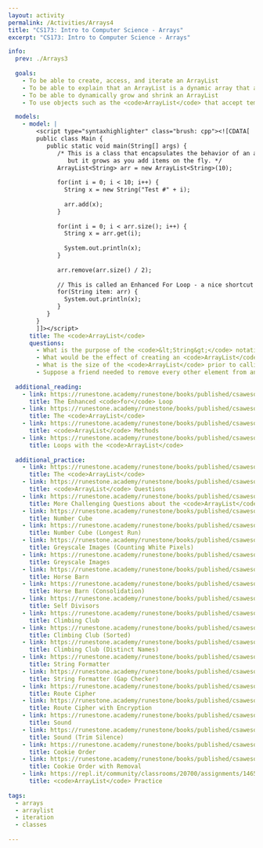 ```yaml
---
layout: activity
permalink: /Activities/Arrays4
title: "CS173: Intro to Computer Science - Arrays"
excerpt: "CS173: Intro to Computer Science - Arrays"

info:
  prev: ./Arrays3
  
  goals: 
    - To be able to create, access, and iterate an ArrayList
    - To be able to explain that an ArrayList is a dynamic array that allows for expansion at runtime
    - To be able to dynamically grow and shrink an ArrayList
    - To use objects such as the <code>ArrayList</code> that accept templated/generic data types

  models:
    - model: |
        <script type="syntaxhighlighter" class="brush: cpp"><![CDATA[        
        public class Main {
           public static void main(String[] args) {
              /* This is a class that encapsulates the behavior of an array,
                 but it grows as you add items on the fly. */
              ArrayList<String> arr = new ArrayList<String>(10);
              
              for(int i = 0; i < 10; i++) {
                String x = new String("Test #" + i);
                
                arr.add(x);
              }
              
              for(int i = 0; i < arr.size(); i++) {
                String x = arr.get(i);
                
                System.out.println(x);
              }
              
              arr.remove(arr.size() / 2);
              
              // This is called an Enhanced For Loop - a nice shortcut!
              for(String item: arr) {
                System.out.println(x);
              }
           }
        }
        ]]></script>       
      title: The <code>ArrayList</code>
      questions:      
        - What is the purpose of the <code>&lt;String&gt;</code> notation when creating the <code>ArrayList</code>?
        - What would be the effect of creating an <code>ArrayList</code> that stored another <code>ArrayList</code>?
        - What is the size of the <code>ArrayList</code> prior to calling <code>remove()</code>?  What is the size after the call?
        - Suppose a friend needed to remove every other element from an <code>ArrayList</code> (say, the ones with an even numbered index).  Looping for <code>i = 0</code> to <code>arr.size()</code>, they remove each element if <code>(i % 2 == 0)</code> but the wrong elements seem to be removed.  What happened, and what can we do instead?
        
  additional_reading:
    - link: https://runestone.academy/runestone/books/published/csawesome/Unit6-Arrays/topic-6-3-arrays-with-foreach.html 
      title: The Enhanced <code>for</code> Loop
    - link: https://runestone.academy/runestone/books/published/csawesome/Unit7-ArrayList/topic-7-1-arraylist-basics.html
      title: The <code>ArrayList</code>
    - link: https://runestone.academy/runestone/books/published/csawesome/Unit7-ArrayList/topic-7-2-arraylist-methods.html
      title: <code>ArrayList</code> Methods
    - link: https://runestone.academy/runestone/books/published/csawesome/Unit7-ArrayList/topic-7-3-arraylist-loops.html 
      title: Loops with the <code>ArrayList</code>
    
  additional_practice:
    - link: https://runestone.academy/runestone/books/published/csawesome/Unit7-ArrayList/listPractice.html
      title: The <code>ArrayList</code>
    - link: https://runestone.academy/runestone/books/published/csawesome/Unit7-ArrayList/listMedMC.html
      title: <code>ArrayList</code> Questions
    - link: https://runestone.academy/runestone/books/published/csawesome/Unit7-ArrayList/listHardMC.html
      title: More Challenging Questions about the <code>ArrayList</code>
    - link: https://runestone.academy/runestone/books/published/csawesome/Unit6-Arrays/numberCubeA.html
      title: Number Cube
    - link: https://runestone.academy/runestone/books/published/csawesome/Unit6-Arrays/numberCubeB.html
      title: Number Cube (Longest Run)
    - link: https://runestone.academy/runestone/books/published/csawesome/Unit8-2DArray/grayImageA.html
      title: Greyscale Images (Counting White Pixels)
    - link: https://runestone.academy/runestone/books/published/csawesome/Unit8-2DArray/grayImageB.html
      title: Greyscale Images
    - link: https://runestone.academy/runestone/books/published/csawesome/Unit6-Arrays/horseBarnA.html
      title: Horse Barn
    - link: https://runestone.academy/runestone/books/published/csawesome/Unit6-Arrays/horseBarnB.html
      title: Horse Barn (Consolidation)
    - link: https://runestone.academy/runestone/books/published/csawesome/Unit6-Arrays/selfDivisorB.html
      title: Self Divisors
    - link: https://runestone.academy/runestone/books/published/csawesome/Unit7-ArrayList/climbClubA.html
      title: Climbing Club
    - link: https://runestone.academy/runestone/books/published/csawesome/Unit7-ArrayList/climbClubB.html
      title: Climbing Club (Sorted)
    - link: https://runestone.academy/runestone/books/published/csawesome/Unit7-ArrayList/climbClubC.html
      title: Climbing Club (Distinct Names)
    - link: https://runestone.academy/runestone/books/published/csawesome/Unit7-ArrayList/2016freeresponseQ4A.html
      title: String Formatter
    - link: https://runestone.academy/runestone/books/published/csawesome/Unit7-ArrayList/2016freeresponseQ4B.html
      title: String Formatter (Gap Checker)
    - link: https://runestone.academy/runestone/books/published/csawesome/Unit8-2DArray/routeCipherA.html
      title: Route Cipher
    - link: https://runestone.academy/runestone/books/published/csawesome/Unit8-2DArray/routeCipherB.html
      title: Route Cipher with Encryption
    - link: https://runestone.academy/runestone/books/published/csawesome/Unit6-Arrays/soundA.html
      title: Sound
    - link: https://runestone.academy/runestone/books/published/csawesome/Unit6-Arrays/soundA.html
      title: Sound (Trim Silence)
    - link: https://runestone.academy/runestone/books/published/csawesome/Unit7-ArrayList/cookieOrderA.html
      title: Cookie Order
    - link: https://runestone.academy/runestone/books/published/csawesome/Unit7-ArrayList/cookieOrderB.html 
      title: Cookie Order with Removal     
    - link: https://repl.it/community/classrooms/20700/assignments/146519
      title: <code>ArrayList</code> Practice    
      
tags:
  - arrays
  - arraylist
  - iteration
  - classes
  
---
```


